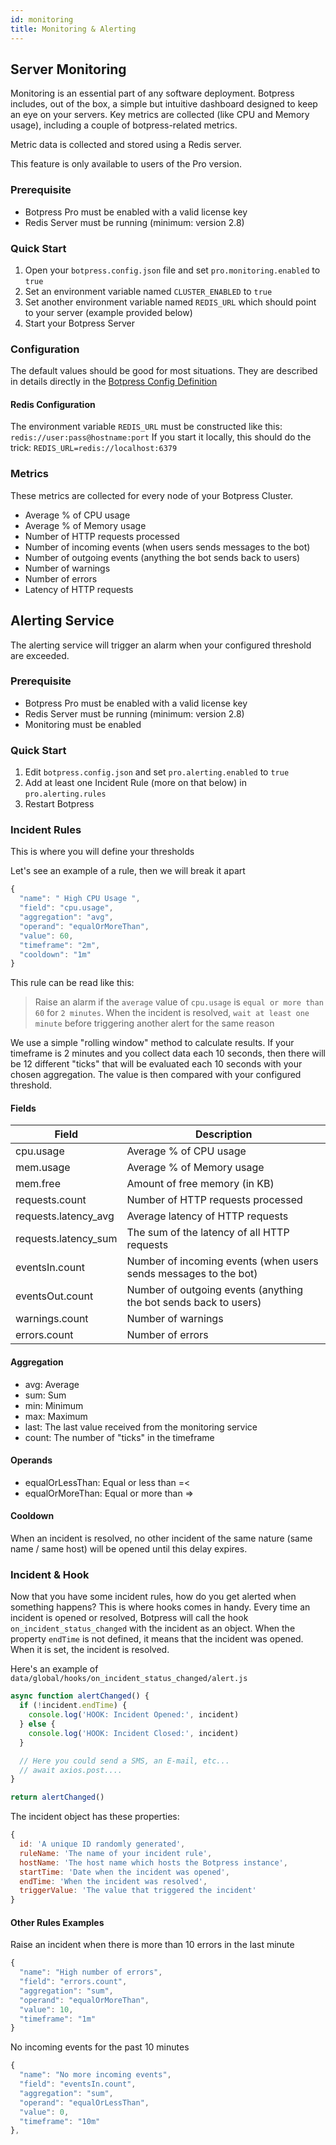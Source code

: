 ```yaml
---
id: monitoring
title: Monitoring & Alerting
---
```


## Server Monitoring

Monitoring is an essential part of any software deployment. Botpress includes, out of the box, a simple but intuitive dashboard
designed to keep an eye on your servers. Key metrics are collected (like CPU and Memory usage), including a couple of botpress-related metrics.

Metric data is collected and stored using a Redis server.

This feature is only available to users of the Pro version.

### Prerequisite

- Botpress Pro must be enabled with a valid license key
- Redis Server must be running (minimum: version 2.8)

### Quick Start

1. Open your `botpress.config.json` file and set `pro.monitoring.enabled` to `true`
2. Set an environment variable named `CLUSTER_ENABLED` to `true`
3. Set another environment variable named `REDIS_URL` which should point to your server (example provided below)
4. Start your Botpress Server

### Configuration

The default values should be good for most situations. They are described in details directly in the [Botpress Config Definition](https://github.com/botpress/botpress/blob/master/src/bp/core/config/botpress.config.ts)

#### Redis Configuration

The environment variable `REDIS_URL` must be constructed like this: `redis://user:pass@hostname:port`
If you start it locally, this should do the trick: `REDIS_URL=redis://localhost:6379`

### Metrics

These metrics are collected for every node of your Botpress Cluster.

- Average % of CPU usage
- Average % of Memory usage
- Number of HTTP requests processed
- Number of incoming events (when users sends messages to the bot)
- Number of outgoing events (anything the bot sends back to users)
- Number of warnings
- Number of errors
- Latency of HTTP requests

## Alerting Service

The alerting service will trigger an alarm when your configured threshold are exceeded.

### Prerequisite

- Botpress Pro must be enabled with a valid license key
- Redis Server must be running (minimum: version 2.8)
- Monitoring must be enabled

### Quick Start

1. Edit `botpress.config.json` and set `pro.alerting.enabled` to `true`
2. Add at least one Incident Rule (more on that below) in `pro.alerting.rules`
3. Restart Botpress

### Incident Rules

This is where you will define your thresholds

Let's see an example of a rule, then we will break it apart

```js
{
  "name": " High CPU Usage ",
  "field": "cpu.usage",
  "aggregation": "avg",
  "operand": "equalOrMoreThan",
  "value": 60,
  "timeframe": "2m",
  "cooldown": "1m"
}
```

This rule can be read like this:

> Raise an alarm if the `average` value of `cpu.usage` is `equal or more than` `60` for `2 minutes`.
> When the incident is resolved, `wait at least one minute` before triggering another alert for the same reason

We use a simple "rolling window" method to calculate results. If your timeframe is 2 minutes and you collect data each 10 seconds, then there will be 12 different "ticks" that will be evaluated each 10 seconds with your chosen aggregation. The value is then compared with your configured threshold.

#### Fields

| Field                | Description                                                      |
| -------------------- | ---------------------------------------------------------------- |
| cpu.usage            | Average % of CPU usage                                           |
| mem.usage            | Average % of Memory usage                                        |
| mem.free             | Amount of free memory (in KB)                                    |
| requests.count       | Number of HTTP requests processed                                |
| requests.latency_avg | Average latency of HTTP requests                                 |
| requests.latency_sum | The sum of the latency of all HTTP requests                      |
| eventsIn.count       | Number of incoming events (when users sends messages to the bot) |
| eventsOut.count      | Number of outgoing events (anything the bot sends back to users) |
| warnings.count       | Number of warnings                                               |
| errors.count         | Number of errors                                                 |

#### Aggregation

- avg: Average
- sum: Sum
- min: Minimum
- max: Maximum
- last: The last value received from the monitoring service
- count: The number of "ticks" in the timeframe

#### Operands

- equalOrLessThan: Equal or less than =<
- equalOrMoreThan: Equal or more than =>

#### Cooldown

When an incident is resolved, no other incident of the same nature (same name / same host) will be opened until this delay expires.

### Incident & Hook

Now that you have some incident rules, how do you get alerted when something happens? This is where hooks comes in handy. Every time an incident is opened or resolved, Botpress will call the hook `on_incident_status_changed` with the incident as an object. When the property `endTime` is not defined, it means that the incident was opened. When it is set, the incident is resolved.

Here's an example of `data/global/hooks/on_incident_status_changed/alert.js`

```js
async function alertChanged() {
  if (!incident.endTime) {
    console.log('HOOK: Incident Opened:', incident)
  } else {
    console.log('HOOK: Incident Closed:', incident)
  }

  // Here you could send a SMS, an E-mail, etc...
  // await axios.post....
}

return alertChanged()
```

The incident object has these properties:

```js
{
  id: 'A unique ID randomly generated',
  ruleName: 'The name of your incident rule',
  hostName: 'The host name which hosts the Botpress instance',
  startTime: 'Date when the incident was opened',
  endTime: 'When the incident was resolved',
  triggerValue: 'The value that triggered the incident'
}
```

#### Other Rules Examples

Raise an incident when there is more than 10 errors in the last minute

```js
{
  "name": "High number of errors",
  "field": "errors.count",
  "aggregation": "sum",
  "operand": "equalOrMoreThan",
  "value": 10,
  "timeframe": "1m"
}
```

No incoming events for the past 10 minutes

```js
{
  "name": "No more incoming events",
  "field": "eventsIn.count",
  "aggregation": "sum",
  "operand": "equalOrLessThan",
  "value": 0,
  "timeframe": "10m"
},
```
